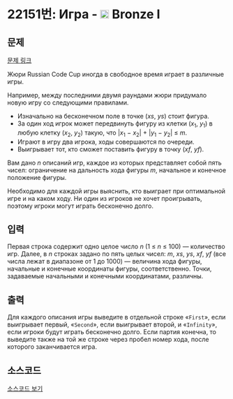# 22151번: Игра - <img src="https://static.solved.ac/tier_small/5.svg" style="height:20px" /> Bronze I

<!-- performance -->

<!-- 문제 제출 후 깃허브에 푸시를 했을 때 제출한 코드의 성능이 입력될 공간입니다.-->

<!-- end -->

## 문제

[문제 링크](https://boj.kr/22151)


<p>Жюри Russian Code Cup иногда в свободное время играет в различные игры.</p>

<p>Например, между последними двумя раундами жюри придумало новую игру со следующими правилами.</p>

<ul>
<li>Изначально на бесконечном поле в точке (<i>xs</i>,&nbsp;<i>ys</i>) стоит фигура.</li>
<li>За один ход игрок может передвинуть фигуру из клетки (<i>x</i><sub>1</sub>,&nbsp;<i>y</i><sub>1</sub>) в любую клетку (<i>x</i><sub>2</sub>,&nbsp;<i>y</i><sub>2</sub>) такую, что |<i>x</i><sub>1</sub>&nbsp;−&nbsp;<i>x</i><sub>2</sub>|&nbsp;+&nbsp;|<i>y</i><sub>1</sub>&nbsp;−&nbsp;<i>y</i><sub>2</sub>|&nbsp;≤&nbsp;<i>m</i>.</li>
<li>Играют в игру два игрока, ходы совершаются по очереди.</li>
<li>Выигрывает тот, кто сможет поставить фигуру в точку (<i>xf</i>,&nbsp;<i>yf</i>).</li>
</ul>

<p>Вам дано&nbsp;<i>n</i>&nbsp;описаний игр, каждое из которых представляет собой пять чисел: ограничение на дальность хода фигуры&nbsp;<i>m</i>, начальное и конечное положение фигуры.</p>

<p>Необходимо для каждой игры выяснить, кто выиграет при оптимальной игре и на каком ходу. Ни один из игроков не хочет проигрывать, поэтому игроки могут играть бесконечно долго.</p>



## 입력


<p>Первая строка содержит одно целое число&nbsp;<i>n</i>&nbsp;(1&nbsp;≤&nbsp;<i>n</i>&nbsp;≤&nbsp;100) — количество игр. Далее, в&nbsp;<i>n</i>&nbsp;строках задано по пять целых чисел:&nbsp;<i>m</i>,&nbsp;<i>xs</i>,&nbsp;<i>ys</i>,&nbsp;<i>xf</i>,&nbsp;<i>yf</i>&nbsp;(все числа лежат в диапазоне от 1 до 1000) — величина хода фигуры, начальные и конечные координаты фигуры, соответственно. Точки, задаваемые начальными и конечными координатами, различны.</p>



## 출력


<p>Для каждого описания игры выведите в отдельной строке «<code>First</code>», если выигрывает первый, «<code>Second</code>», если выигрывает второй, и «<code>Infinity</code>», если игроки будут играть бесконечно долго. Если партия конечна, то выведите также на той же строке через пробел номер хода, после которого заканчивается игра.</p>



## 소스코드

[소스코드 보기](Игра.cpp)